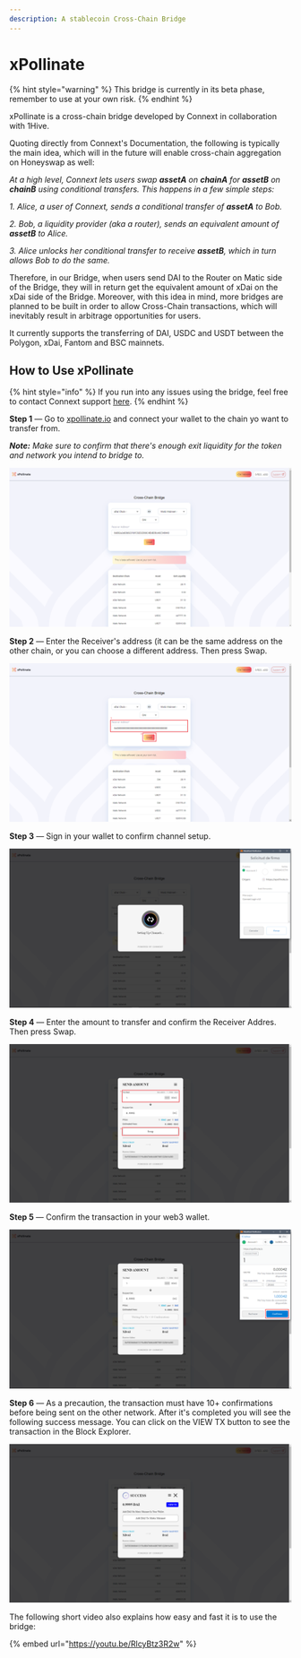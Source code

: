 ```yaml
---
description: A stablecoin Cross-Chain Bridge
---
```


# xPollinate

{% hint style="warning" %}
This bridge is currently in its beta phase, remember to use at your own risk.
{% endhint %}

xPollinate is a cross-chain bridge developed by Connext in collaboration with 1Hive.

Quoting directly from Connext's Documentation, the following is typically the main idea, which will in the future will enable cross-chain aggregation on Honeyswap as well:

_At a high level, Connext lets users swap **assetA** on **chainA** for **assetB** on **chainB** using conditional transfers. This happens in a few simple steps:_

_1._ _Alice, a user of Connext, sends a conditional transfer of **assetA** to Bob._

_2._ _Bob, a liquidity provider \(aka a router\), sends an equivalent amount of **assetB** to Alice._

_3._ _Alice unlocks her conditional transfer to receive **assetB**, which in turn allows Bob to do the same._

Therefore, in our Bridge, when users send DAI to the Router on Matic side of the Bridge, they will in return get the equivalent amount of xDai on the xDai side of the Bridge. Moreover, with this idea in mind, more bridges are planned to be built in order to allow Cross-Chain transactions, which will inevitably result in arbitrage opportunities for users.

It currently supports the transferring of DAI, USDC and USDT between the Polygon, xDai, Fantom and BSC mainnets.

## **How to Use xPollinate**

{% hint style="info" %}
If you run into any issues using the bridge, feel free to contact Connext support [here](https://support.connext.network/).
{% endhint %}

**Step 1** — Go to [xpollinate.io](https://xpollinate.io/) and connect your wallet to the chain yo want to transfer from.

_**Note:** Make sure to confirm that there's enough exit liquidity for the token and network you intend to bridge to._

![](../.gitbook/assets/image%20%2828%29.png)

**Step 2** — Enter the Receiver's address \(it can be the same address on the other chain, or you can choose a different address. Then press Swap.

![](../.gitbook/assets/sin-titulo%20%281%29.png)

**Step 3** — Sign in your wallet to confirm channel setup.

![](../.gitbook/assets/image%20%2820%29.png)

**Step 4** — Enter the amount to transfer and confirm the Receiver Addres. Then press Swap.

![](../.gitbook/assets/sin-titulo%20%282%29.png)

**Step 5** — Confirm the transaction in your web3 wallet.

![](../.gitbook/assets/sin-titulo%20%283%29.png)

**Step 6** — As a precaution, the transaction must have 10+ confirmations before being sent on the other network. After it's completed you will see the following success message. You can click on the VIEW TX button to see the transaction in the Block Explorer.

![](../.gitbook/assets/image%20%2829%29.png)

The following short video also explains how easy and fast it is to use the bridge:

{% embed url="https://youtu.be/RlcyBtz3R2w" %}

